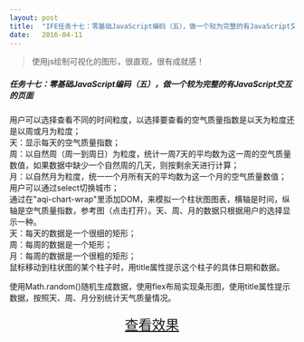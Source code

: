 ```yaml
---
layout: post
title:  "IFE任务十七：零基础JavaScript编码（五），做一个较为完整的有JavaScript交互的页面"
date:   2016-04-11
---
```


>使用js绘制可视化的图形，很直观，很有成就感！

##### 任务十七：零基础JavaScript编码（五），做一个较为完整的有JavaScript交互的页面

用户可以选择查看不同的时间粒度，以选择要查看的空气质量指数是以天为粒度还是以周或月为粒度；  
天：显示每天的空气质量指数；  
周：以自然周（周一到周日）为粒度，统计一周7天的平均数为这一周的空气质量数值，如果数据中缺少一个自然周的几天，则按剩余天进行计算；  
月：以自然月为粒度，统一一个月所有天的平均数为这一个月的空气质量数值；  
用户可以通过select切换城市；  
通过在"aqi-chart-wrap"里添加DOM，来模拟一个柱状图图表，横轴是时间，纵轴是空气质量指数，参考图（点击打开）。天、周、月的数据只根据用户的选择显示一种。  
天：每天的数据是一个很细的矩形；  
周：每周的数据是一个矩形；  
月：每周的数据是一个很粗的矩形；  
鼠标移动到柱状图的某个柱子时，用title属性提示这个柱子的具体日期和数据。

使用Math.random()随机生成数据，使用flex布局实现条形图，使用title属性提示数据，按照天、周、月分别统计天气质量情况。

<div>
<a href="https://irife.github.io/ife/tliyun/task17/task17.html" target="_blank"><div style="height:50px;line-height:50px;text-align:center;font-size:24px;">查看效果</div></a>
</div>


